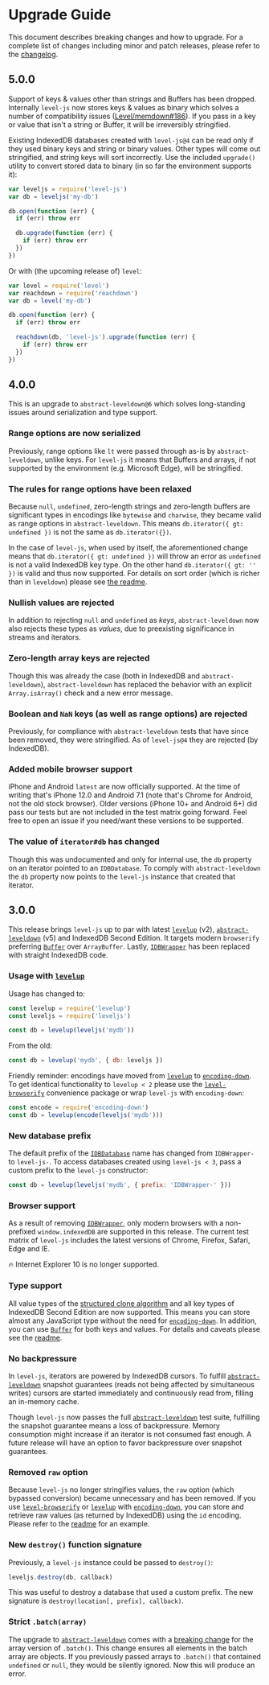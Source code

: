 # Upgrade Guide

This document describes breaking changes and how to upgrade. For a complete list of changes including minor and patch releases, please refer to the [changelog][changelog].

## 5.0.0

Support of keys & values other than strings and Buffers has been dropped. Internally `level-js` now stores keys & values as binary which solves a number of compatibility issues ([Level/memdown#186](https://github.com/Level/memdown/issues/186)). If you pass in a key or value that isn't a string or Buffer, it will be irreversibly stringified.

Existing IndexedDB databases created with `level-js@4` can be read only if they used binary keys and string or binary values. Other types will come out stringified, and string keys will sort incorrectly. Use the included `upgrade()` utility to convert stored data to binary (in so far the environment supports it):

```js
var leveljs = require('level-js')
var db = leveljs('my-db')

db.open(function (err) {
  if (err) throw err

  db.upgrade(function (err) {
    if (err) throw err
  })
})
```

Or with (the upcoming release of) `level`:

```js
var level = require('level')
var reachdown = require('reachdown')
var db = level('my-db')

db.open(function (err) {
  if (err) throw err

  reachdown(db, 'level-js').upgrade(function (err) {
    if (err) throw err
  })
})
```

## 4.0.0

This is an upgrade to `abstract-leveldown@6` which solves long-standing issues around serialization and type support.

### Range options are now serialized

Previously, range options like `lt` were passed through as-is by `abstract-leveldown`, unlike keys. For `level-js` it means that Buffers and arrays, if not supported by the environment (e.g. Microsoft Edge), will be stringified.

### The rules for range options have been relaxed

Because `null`, `undefined`, zero-length strings and zero-length buffers are significant types in encodings like `bytewise` and `charwise`, they became valid as range options in `abstract-leveldown`. This means `db.iterator({ gt: undefined })` is not the same as `db.iterator({})`.

In the case of `level-js`, when used by itself, the aforementioned change means that `db.iterator({ gt: undefined })` will throw an error as `undefined` is not a valid IndexedDB key type. On the other hand `db.iterator({ gt: '' })` is valid and thus now supported. For details on sort order (which is richer than in `leveldown`) please see [the readme](README.md).

### Nullish values are rejected

In addition to rejecting `null` and `undefined` as _keys_, `abstract-leveldown` now also rejects these types as _values_, due to preexisting significance in streams and iterators.

### Zero-length array keys are rejected

Though this was already the case (both in IndexedDB and `abstract-leveldown`), `abstract-leveldown` has replaced the behavior with an explicit `Array.isArray()` check and a new error message.

### Boolean and `NaN` keys (as well as range options) are rejected

Previously, for compliance with `abstract-leveldown` tests that have since been removed, they were stringified. As of `level-js@4` they are rejected (by IndexedDB).

### Added mobile browser support

iPhone and Android `latest` are now officially supported. At the time of writing that's iPhone 12.0 and Android 7.1 (note that's Chrome for Android, not the old stock browser). Older versions (iPhone 10+ and Android 6+) did pass our tests but are not included in the test matrix going forward. Feel free to open an issue if you need/want these versions to be supported.

### The value of `iterator#db` has changed

Though this was undocumented and only for internal use, the `db` property on an iterator pointed to an `IDBDatabase`. To comply with `abstract-leveldown` the `db` property now points to the `level-js` instance that created that iterator.

## 3.0.0

This release brings `level-js` up to par with latest [`levelup`][levelup] (v2), [`abstract-leveldown`][abstract-leveldown] (v5) and IndexedDB Second Edition. It targets modern `browserify` preferring [`Buffer`][buffer] over `ArrayBuffer`. Lastly, [`IDBWrapper`][idbwrapper] has been replaced with straight IndexedDB code.

### Usage with [`levelup`][levelup]

Usage has changed to:

```js
const levelup = require('levelup')
const leveljs = require('leveljs')

const db = levelup(leveljs('mydb'))
```

From the old:

```js
const db = levelup('mydb', { db: leveljs })
```

Friendly reminder: encodings have moved from [`levelup`][levelup] to [`encoding-down`][encoding-down]. To get identical functionality to `levelup < 2` please use the [`level-browserify`][level-browserify] convenience package or wrap `level-js` with `encoding-down`:

```js
const encode = require('encoding-down')
const db = levelup(encode(leveljs('mydb')))
```

### New database prefix

The default prefix of the [`IDBDatabase`][idbdatabase] name has changed from `IDBWrapper-` to `level-js-`. To access databases created using `level-js < 3`, pass a custom prefix to the `level-js` constructor:

```js
const db = levelup(leveljs('mydb', { prefix: 'IDBWrapper-' }))
```

### Browser support

As a result of removing [`IDBWrapper`][idbwrapper], only modern browsers with a non-prefixed `window.indexedDB` are supported in this release. The current test matrix of `level-js` includes the latest versions of Chrome, Firefox, Safari, Edge and IE.

:fire: Internet Explorer 10 is no longer supported.

### Type support

All value types of the [structured clone algorithm][structured-clone-algorithm] and all key types of IndexedDB Second Edition are now supported. This means you can store almost any JavaScript type without the need for [`encoding-down`][encoding-down]. In addition, you can use [`Buffer`][buffer] for both keys and values. For details and caveats please see the [readme][readme].

### No backpressure

In `level-js`, iterators are powered by IndexedDB cursors. To fulfill [`abstract-leveldown`][abstract-leveldown] snapshot guarantees (reads not being affected by simultaneous writes) cursors are started immediately and continuously read from, filling an in-memory cache.

Though `level-js` now passes the full [`abstract-leveldown`][abstract-leveldown] test suite, fulfilling the snapshot guarantee means a loss of backpressure. Memory consumption might increase if an iterator is not consumed fast enough. A future release will have an option to favor backpressure over snapshot guarantees.

### Removed `raw` option

Because `level-js` no longer stringifies values, the `raw` option (which bypassed conversion) became unnecessary and has been removed. If you use [`level-browserify`][level-browserify] or [`levelup`][levelup] with [`encoding-down`][encoding-down], you can store and retrieve raw values (as returned by IndexedDB) using the `id` encoding. Please refer to the [readme][readme] for an example.

### New `destroy()` function signature

Previously, a `level-js` instance could be passed to `destroy()`:

```js
leveljs.destroy(db, callback)
```

This was useful to destroy a database that used a custom prefix. The new signature is `destroy(location[, prefix], callback)`.

### Strict `.batch(array)`

The upgrade to [`abstract-leveldown`][abstract-leveldown] comes with a [breaking change](https://github.com/Level/abstract-leveldown/commit/a2621ad70571f6ade9d2be42632ece042e068805) for the array version of `.batch()`. This change ensures all elements in the batch array are objects. If you previously passed arrays to `.batch()` that contained `undefined` or `null`, they would be silently ignored. Now this will produce an error.

[readme]: README.md

[changelog]: CHANGELOG.md

[buffer]: https://nodejs.org/api/buffer.html

[idbwrapper]: https://www.npmjs.com/package/idb-wrapper

[abstract-leveldown]: https://github.com/Level/abstract-leveldown

[levelup]: https://github.com/Level/levelup

[encoding-down]: https://github.com/Level/encoding-down

[level-browserify]: https://github.com/Level/level-browserify

[idbdatabase]: https://developer.mozilla.org/en-US/docs/Web/API/IDBDatabase

[structured-clone-algorithm]: https://developer.mozilla.org/en-US/docs/Web/API/Web_Workers_API/Structured_clone_algorithm
